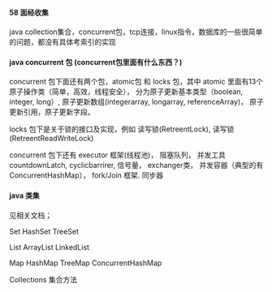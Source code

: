 #### 58 面经收集

java collection集合，concurrent包，tcp连接，linux指令，数据库的一些很简单的问题，都没有具体考索引的实现

#### java concurrent 包 (concurrent包里面有什么东西？)

concurrent 包下面还有两个包，atomic包 和  locks 包，其中 atomic 里面有13个原子操作类（简单，高效，线程安全），
分为原子更新基本类型（boolean, integer, long）, 原子更新数组(integerarray, longarray, referenceArray)，
原子更新引用，原子更新字段。

locks 包下是关于锁的接口及实现，例如 读写锁(RetreentLock),  读写锁(RetreentReadWriteLock)

concurrent 包下还有 executor 框架(线程池)， 阻塞队列， 并发工具 countdownLatch, cyclicbarrirer, 信号量， exchanger类，
并发容器（典型的有 ConcurrentHashMap）， fork/Join 框架. 同步器

#### java 类集

见相关文档；

Set  HashSet  TreeSet

List ArrayList LinkedList

Map HashMap TreeMap ConcurrentHashMap

Collections 集合方法

